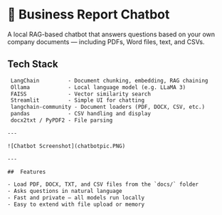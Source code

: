 # 🤖 Business Report Chatbot

A local RAG-based chatbot that answers questions based on your own company documents — including PDFs, Word files, text, and CSVs.

##  Tech Stack

```txt
 LangChain         - Document chunking, embedding, RAG chaining
 Ollama            - Local language model (e.g. LLaMA 3)
 FAISS             - Vector similarity search
 Streamlit         - Simple UI for chatting
 langchain-community - Document loaders (PDF, DOCX, CSV, etc.)
 pandas            - CSV handling and display
 docx2txt / PyPDF2 - File parsing

---

![Chatbot Screenshot](chatbotpic.PNG)

---

##  Features

- Load PDF, DOCX, TXT, and CSV files from the `docs/` folder
- Asks questions in natural language
- Fast and private — all models run locally
- Easy to extend with file upload or memory



